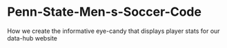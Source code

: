 # Penn-State-Men-s-Soccer-Code
How we create the informative eye-candy that displays player stats for our data-hub website
